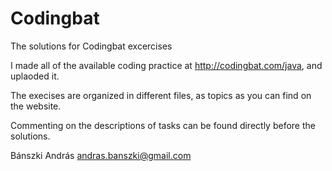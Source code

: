# Codingbat
The solutions for Codingbat excercises

I made all of the available coding practice at http://codingbat.com/java, and uplaoded it.

The execises are organized in different files, as topics as you can find on the website.

Commenting on the descriptions of tasks can be found directly before the solutions.


Bánszki András
andras.banszki@gmail.com
